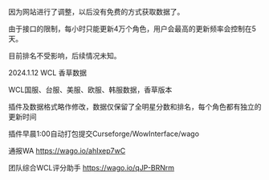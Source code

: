 因为网站进行了调整，以后没有免费的方式获取数据了。

由于接口的限制，每小时只能更新4万个角色，用户会最高的更新频率会控制在5天。

目前排名不受影响，后续情况未知。



2024.1.12 WCL 香草数据


WCL国服、台服、美服、欧服、韩服数据，香草版本

插件及数据格式略作修改，数据仅保留了全明星分数和排名，每个角色都有独立的更新时间


插件早晨1:00自动打包提交Curseforge/WowInterface/wago

通报WA https://wago.io/ahIxep7wC

团队综合WCL评分助手 https://wago.io/qJP-BRNrm

